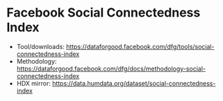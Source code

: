 # Facebook Social Connectedness Index
- Tool/downloads: https://dataforgood.facebook.com/dfg/tools/social-connectedness-index
- Methodology: https://dataforgood.facebook.com/dfg/docs/methodology-social-connectedness-index
- HDX mirror: https://data.humdata.org/dataset/social-connectedness-index
